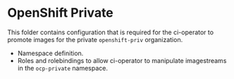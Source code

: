 # OpenShift Private
This folder contains configuration that is required for the ci-operator to promote images for the private `openshift-priv` organization.
- Namespace definition.
- Roles and rolebindings to allow ci-operator to manipulate imagestreams in the `ocp-private` namespace.

